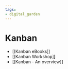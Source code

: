 ```yaml
---
tags: 
- digital_garden
---
```

# Kanban
+ [[Kanban eBooks]]
+ [[Kanban Workshop]]
+ [[Kanban - An overview]]
